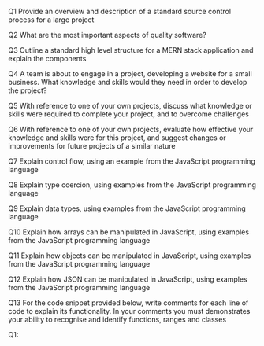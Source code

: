 Q1	Provide an overview and description of a standard source control process for a large project

Q2	What are the most important aspects of quality software?

Q3	Outline a standard high level structure for a MERN stack application and explain the components

Q4	A team is about to engage in a project, developing a website for a small business. What knowledge and skills would they need in order to develop the project?

Q5	With reference to one of your own projects, discuss what knowledge or skills were required to complete your project, and to overcome challenges

Q6	With reference to one of your own projects, evaluate how effective your knowledge and skills were for this project, and suggest changes or improvements for future projects of a similar nature

Q7	Explain control flow, using an example from the JavaScript programming language

Q8	Explain type coercion, using examples from the JavaScript programming language

Q9	Explain data types, using examples from the JavaScript programming language

Q10	Explain how arrays can be manipulated in JavaScript, using examples from the JavaScript programming language

Q11	Explain how objects can be manipulated in JavaScript, using examples from the JavaScript programming language

Q12	Explain how JSON can be manipulated in JavaScript, using examples from the JavaScript programming language

Q13	For the code snippet provided below, write comments for each line of code to explain its functionality. In your comments you must demonstrates your ability to recognise and identify functions, ranges and classes




Q1: 
<!-- Provides an extensive overview and description of a standard source control process -->
